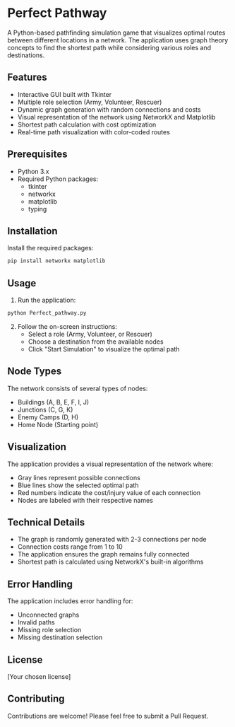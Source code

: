 # Perfect Pathway

A Python-based pathfinding simulation game that visualizes optimal routes between different locations in a network. The application uses graph theory concepts to find the shortest path while considering various roles and destinations.

## Features

- Interactive GUI built with Tkinter
- Multiple role selection (Army, Volunteer, Rescuer)
- Dynamic graph generation with random connections and costs
- Visual representation of the network using NetworkX and Matplotlib
- Shortest path calculation with cost optimization
- Real-time path visualization with color-coded routes

## Prerequisites

- Python 3.x
- Required Python packages:
  - tkinter
  - networkx
  - matplotlib
  - typing

## Installation



Install the required packages:
```bash
pip install networkx matplotlib
```

## Usage

1. Run the application:
```bash
python Perfect_pathway.py
```

2. Follow the on-screen instructions:
   - Select a role (Army, Volunteer, or Rescuer)
   - Choose a destination from the available nodes
   - Click "Start Simulation" to visualize the optimal path

## Node Types

The network consists of several types of nodes:
- Buildings (A, B, E, F, I, J)
- Junctions (C, G, K)
- Enemy Camps (D, H)
- Home Node (Starting point)

## Visualization

The application provides a visual representation of the network where:
- Gray lines represent possible connections
- Blue lines show the selected optimal path
- Red numbers indicate the cost/injury value of each connection
- Nodes are labeled with their respective names

## Technical Details

- The graph is randomly generated with 2-3 connections per node
- Connection costs range from 1 to 10
- The application ensures the graph remains fully connected
- Shortest path is calculated using NetworkX's built-in algorithms

## Error Handling

The application includes error handling for:
- Unconnected graphs
- Invalid paths
- Missing role selection
- Missing destination selection

## License

[Your chosen license]

## Contributing

Contributions are welcome! Please feel free to submit a Pull Request. 